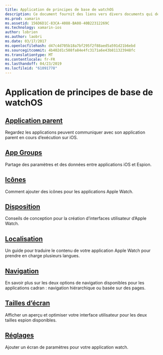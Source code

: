 ```yaml
---
title: Application de principes de base de watchOS
description: Ce document fournit des liens vers divers documents qui décrivent les concepts fondamentaux du développement d’applications watchOS avec Xamarin.
ms.prod: xamarin
ms.assetid: 156D6D1C-83CA-4088-BA08-40B22312269C
ms.technology: xamarin-ios
author: lobrien
ms.author: laobri
ms.date: 03/17/2017
ms.openlocfilehash: d47c4d705b18a7bf295f2f88aed5a591d21b6ebd
ms.sourcegitcommit: 4b402d1c508fa84e4fc3171a6e43b811323948fc
ms.translationtype: MT
ms.contentlocale: fr-FR
ms.lasthandoff: 04/23/2019
ms.locfileid: "61091778"
---
```

# <a name="watchos-application-fundamentals"></a>Application de principes de base de watchOS

##  <a name="parent-applicationioswatchosapp-fundamentalsparent-appmd"></a>[Application parent](~/ios/watchos/app-fundamentals/parent-app.md)

Regardez les applications peuvent communiquer avec son application parent en cours d’exécution sur iOS.

##  <a name="app-groupsioswatchosapp-fundamentalsapp-groupsmd"></a>[App Groups](~/ios/watchos/app-fundamentals/app-groups.md)

Partage des paramètres et des données entre applications iOS et Espion.

##  <a name="iconsioswatchosapp-fundamentalsiconsmd"></a>[Icônes](~/ios/watchos/app-fundamentals/icons.md)

Comment ajouter des icônes pour les applications Apple Watch.

##  <a name="layoutioswatchosapp-fundamentalslayoutmd"></a>[Disposition](~/ios/watchos/app-fundamentals/layout.md)

Conseils de conception pour la création d’interfaces utilisateur d’Apple Watch.

##  <a name="localizationioswatchosapp-fundamentalslocalizationmd"></a>[Localisation](~/ios/watchos/app-fundamentals/localization.md)

Un guide pour traduire le contenu de votre application Apple Watch pour prendre en charge plusieurs langues.

##  <a name="navigationioswatchosapp-fundamentalsnavigationmd"></a>[Navigation](~/ios/watchos/app-fundamentals/navigation.md)

En savoir plus sur les deux options de navigation disponibles pour les applications cadran : navigation hiérarchique ou basée sur des pages.

##  <a name="screen-sizesioswatchosapp-fundamentalsscreen-sizesmd"></a>[Tailles d’écran](~/ios/watchos/app-fundamentals/screen-sizes.md)

Afficher un aperçu et optimiser votre interface utilisateur pour les deux tailles espion disponibles.

##  <a name="settingsioswatchosapp-fundamentalssettingsmd"></a>[Réglages](~/ios/watchos/app-fundamentals/settings.md)

Ajouter un écran de paramètres pour votre application watch.
